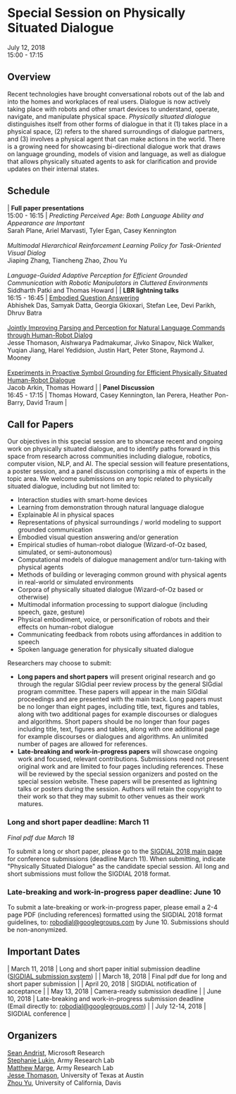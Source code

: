 # Special Session on Physically Situated Dialogue
	
July 12, 2018<br>15:00 - 17:15

## Overview

Recent technologies have brought conversational robots out of the lab and into the homes and workplaces of real users. Dialogue is now actively taking place with robots and other smart devices to understand, operate, navigate, and manipulate physical space. _Physically situated dialogue_ distinguishes itself from other forms of dialogue in that it (1) takes place in a physical space, (2) refers to the shared surroundings of dialogue partners, and (3) involves a physical agent that can make actions in the world. There is a growing need for showcasing bi-directional dialogue work that draws on language grounding, models of vision and language, as well as dialogue that allows physically situated agents to ask for clarification and provide updates on their internal states.

## Schedule

| **Full paper presentations**<br>15:00 - 16:15 | _Predicting Perceived Age: Both Language Ability and Appearance are Important_<br>Sarah Plane, Ariel Marvasti, Tyler Egan, Casey Kennington<br><br>_Multimodal Hierarchical Reinforcement Learning Policy for Task-Oriented Visual Dialog_<br>Jiaping Zhang, Tiancheng Zhao, Zhou Yu<br><br>_Language-Guided Adaptive Perception for Efficient Grounded Communication with Robotic Manipulators in Cluttered Environments_<br>Siddharth Patki and Thomas Howard |
| **LBR lightning talks**<br>16:15 - 16:45 | [Embodied Question Answering](embodiedqa_robodial.pdf)<br>Abhishek Das, Samyak Datta, Georgia Gkioxari, Stefan Lee, Devi Parikh, Dhruv Batra<br><br>[Jointly Improving Parsing and Perception for Natural Language Commands through Human-Robot Dialog](robodial-jesse.pdf)<br>Jesse Thomason, Aishwarya Padmakumar, Jivko Sinapov, Nick Walker, Yuqian Jiang, Harel Yedidsion, Justin Hart, Peter Stone, Raymond J. Mooney<br><br>[Experiments in Proactive Symbol Grounding for Efficient Physically Situated Human-Robot Dialogue](robodial_arkin_wip.pdf)<br>Jacob Arkin, Thomas Howard |
| **Panel Discussion**<br>16:45 - 17:15 | Thomas Howard, Casey Kennington, Ian Perera, Heather Pon-Barry, David Traum |

## Call for Papers

Our objectives in this special session are to showcase recent and ongoing work on physically situated dialogue, and to identify paths forward in this space from research across communities including dialogue, robotics, computer vision, NLP, and AI. The special session will feature presentations, a poster session, and a panel discussion comprising a mix of experts in the topic area. We welcome submissions on any topic related to physically situated dialogue, including but not limited to:

 - Interaction studies with smart-home devices
 - Learning from demonstration through natural language dialogue
 - Explainable AI in physical spaces
 - Representations of physical surroundings / world modeling to support grounded communication
 - Embodied visual question answering and/or generation
 - Empirical studies of human-robot dialogue (Wizard-of-Oz based, simulated, or semi-autonomous)
 - Computational models of dialogue management and/or turn-taking with physical agents
 - Methods of building or leveraging common ground with physical agents in real-world or simulated environments
 - Corpora of physically situated dialogue (Wizard-of-Oz based or otherwise)
 - Multimodal information processing to support dialogue (including speech, gaze, gesture)
 - Physical embodiment, voice, or personification of robots and their effects on human-robot dialogue
 - Communicating feedback from robots using affordances in addition to speech
 - Spoken language generation for physically situated dialogue
	
Researchers may choose to submit:

 - **Long papers and short papers** will present original research and go through the regular SIGdial peer review process by the general SIGdial program committee. These papers will appear in the main SIGdial proceedings and are presented with the main track. Long papers must be no longer than eight pages, including title, text, figures and tables, along with two additional pages for example discourses or dialogues and algorithms. Short papers should be no longer than four pages including title, text, figures and tables, along with one additional page for example discourses or dialogues and algorithms. An unlimited number of pages are allowed for references.
 - **Late-breaking and work-in-progress papers** will showcase ongoing work and focused, relevant contributions. Submissions need not present original work and are limited to four pages including references. These will be reviewed by the special session organizers and posted on the special session website. These papers will be presented as lightning talks or posters during the session. Authors will retain the copyright to their work so that they may submit to other venues as their work matures.
		
### Long and short paper deadline: March 11

_Final pdf due March 18_

To submit a long or short paper, please go to the <a href="http://www.sigdial.org/workshops/conference19/">SIGDIAL 2018 main page</a> for conference submissions (deadline March 11). When submitting, indicate "Physically Situated Dialogue" as the candidate special session. All long and short submissions must follow the SIGDIAL 2018 format.

### Late-breaking and work-in-progress paper deadline: June 10

To submit a late-breaking or work-in-progress paper, please email a 2-4 page PDF (including references) formatted using the SIGDIAL 2018 format guidelines, to: <a href="mailto:robodial@googlegroups.com">robodial@googlegroups.com</a> by June 10. Submissions should be non-anonymized.
  
## Important Dates

| March 11, 2018 | Long and short paper initial submission deadline<br>(<a href="http://www.sigdial.org/workshops/conference19/">SIGDIAL submission system</a>) |
| March 18, 2018 | Final pdf due for long and short paper submission |
| April 20, 2018 | SIGDIAL notification of acceptance |
| May 13, 2018   | Camera-ready submission deadline |
| June 10, 2018 | Late-breaking and work-in-progress submission deadline<br>(Email directly to: <a href="mailto:robodial@googlegroups.com">robodial@googlegroups.com</a>) |
| July 12-14, 2018 | SIGDIAL conference |

## Organizers

<a href="https://www.microsoft.com/en-us/research/people/sandrist/">Sean Andrist</a>, Microsoft Research<br>
<a href="https://users.soe.ucsc.edu/~slukin">Stephanie Lukin</a>, Army Research Lab<br>
<a href="http://www.cs.cmu.edu/~mrmarge">Matthew Marge</a>, Army Research Lab<br>
<a href="https://jessethomason.com">Jesse Thomason</a>, University of Texas at Austin<br>
<a href="http://www.cs.cmu.edu/~zhouyu">Zhou Yu</a>, University of California, Davis

